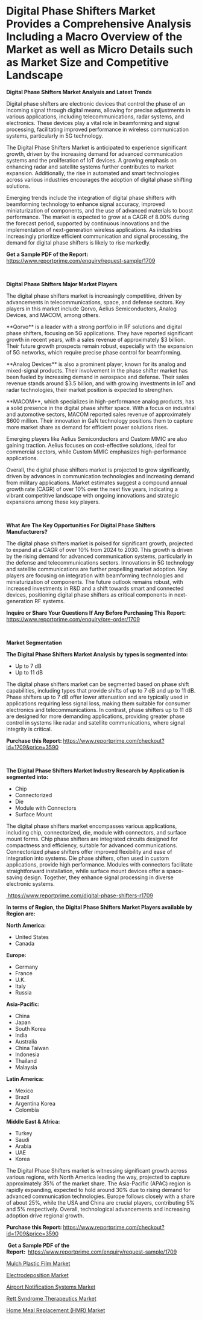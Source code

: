 <p><h1>Digital Phase Shifters Market Provides a Comprehensive Analysis Including a Macro Overview of the Market as well as Micro Details such as Market Size and Competitive Landscape</h1></p><p><strong>Digital Phase Shifters Market Analysis and Latest Trends</strong></p>
<p><p>Digital phase shifters are electronic devices that control the phase of an incoming signal through digital means, allowing for precise adjustments in various applications, including telecommunications, radar systems, and electronics. These devices play a vital role in beamforming and signal processing, facilitating improved performance in wireless communication systems, particularly in 5G technology.</p><p>The Digital Phase Shifters Market is anticipated to experience significant growth, driven by the increasing demand for advanced communication systems and the proliferation of IoT devices. A growing emphasis on enhancing radar and satellite systems further contributes to market expansion. Additionally, the rise in automated and smart technologies across various industries encourages the adoption of digital phase shifting solutions.</p><p>Emerging trends include the integration of digital phase shifters with beamforming technology to enhance signal accuracy, improved miniaturization of components, and the use of advanced materials to boost performance. The market is expected to grow at a CAGR of 8.00% during the forecast period, supported by continuous innovations and the implementation of next-generation wireless applications. As industries increasingly prioritize efficient communication and signal processing, the demand for digital phase shifters is likely to rise markedly.</p></p>
<p><strong>Get a Sample PDF of the Report:&nbsp;</strong> <a href="https://www.reportprime.com/enquiry/request-sample/1709">https://www.reportprime.com/enquiry/request-sample/1709</a></p>
<p>&nbsp;</p>
<p><strong>Digital Phase Shifters Major Market Players</strong></p>
<p><p>The digital phase shifters market is increasingly competitive, driven by advancements in telecommunications, space, and defense sectors. Key players in this market include Qorvo, Aelius Semiconductors, Analog Devices, and MACOM, among others.</p><p>**Qorvo** is a leader with a strong portfolio in RF solutions and digital phase shifters, focusing on 5G applications. They have reported significant growth in recent years, with a sales revenue of approximately $3 billion. Their future growth prospects remain robust, especially with the expansion of 5G networks, which require precise phase control for beamforming.</p><p>**Analog Devices** is also a prominent player, known for its analog and mixed-signal products. Their involvement in the phase shifter market has been fueled by increasing demand in aerospace and defense. Their sales revenue stands around $3.5 billion, and with growing investments in IoT and radar technologies, their market position is expected to strengthen.</p><p>**MACOM**, which specializes in high-performance analog products, has a solid presence in the digital phase shifter space. With a focus on industrial and automotive sectors, MACOM reported sales revenue of approximately $600 million. Their innovation in GaN technology positions them to capture more market share as demand for efficient power solutions rises.</p><p>Emerging players like Aelius Semiconductors and Custom MMIC are also gaining traction. Aelius focuses on cost-effective solutions, ideal for commercial sectors, while Custom MMIC emphasizes high-performance applications.</p><p>Overall, the digital phase shifters market is projected to grow significantly, driven by advances in communication technologies and increasing demand from military applications. Market estimates suggest a compound annual growth rate (CAGR) of over 10% over the next five years, indicating a vibrant competitive landscape with ongoing innovations and strategic expansions among these key players.</p></p>
<p>&nbsp;</p>
<p><strong>What Are The Key Opportunities For Digital Phase Shifters Manufacturers?</strong></p>
<p><p>The digital phase shifters market is poised for significant growth, projected to expand at a CAGR of over 10% from 2024 to 2030. This growth is driven by the rising demand for advanced communication systems, particularly in the defense and telecommunications sectors. Innovations in 5G technology and satellite communications are further propelling market adoption. Key players are focusing on integration with beamforming technologies and miniaturization of components. The future outlook remains robust, with increased investments in R&D and a shift towards smart and connected devices, positioning digital phase shifters as critical components in next-generation RF systems.</p></p>
<p><strong>Inquire or Share Your Questions If Any Before Purchasing This Report:</strong> <a href="https://www.reportprime.com/enquiry/pre-order/1709">https://www.reportprime.com/enquiry/pre-order/1709</a></p>
<p>&nbsp;</p>
<p><strong>Market Segmentation</strong></p>
<p><strong>The Digital Phase Shifters Market Analysis by types is segmented into:</strong></p>
<p><ul><li>Up to 7 dB</li><li>Up to 11 dB</li></ul></p>
<p><p>The digital phase shifters market can be segmented based on phase shift capabilities, including types that provide shifts of up to 7 dB and up to 11 dB. Phase shifters up to 7 dB offer lower attenuation and are typically used in applications requiring less signal loss, making them suitable for consumer electronics and telecommunications. In contrast, phase shifters up to 11 dB are designed for more demanding applications, providing greater phase control in systems like radar and satellite communications, where signal integrity is critical.</p></p>
<p><strong>Purchase this Report:&nbsp;</strong><a href="https://www.reportprime.com/checkout?id=1709&price=3590">https://www.reportprime.com/checkout?id=1709&price=3590</a></p>
<p>&nbsp;</p>
<p><strong>The Digital Phase Shifters Market Industry Research by Application is segmented into:</strong></p>
<p><ul><li>Chip</li><li>Connectorized</li><li>Die</li><li>Module with Connectors</li><li>Surface Mount</li></ul></p>
<p><p>The digital phase shifters market encompasses various applications, including chip, connectorized, die, module with connectors, and surface mount forms. Chip phase shifters are integrated circuits designed for compactness and efficiency, suitable for advanced communications. Connectorized phase shifters offer improved flexibility and ease of integration into systems. Die phase shifters, often used in custom applications, provide high performance. Modules with connectors facilitate straightforward installation, while surface mount devices offer a space-saving design. Together, they enhance signal processing in diverse electronic systems.</p></p>
<p><a href="https://www.reportprime.com/digital-phase-shifters-r1709">&nbsp;https://www.reportprime.com/digital-phase-shifters-r1709</a></p>
<p><strong>In terms of Region, the Digital Phase Shifters Market Players available by Region are:</strong></p>
<p>
    <p> <strong> North America: </strong>
        <ul>
            <li>United States</li>
            <li>Canada</li>
        </ul>
        </p> 
    <p> <strong> Europe: </strong>
        <ul>
            <li>Germany</li>
            <li>France</li>
            <li>U.K.</li>
            <li>Italy</li>
            <li>Russia</li>
        </ul>
        </p> 
    <p> <strong> Asia-Pacific: </strong>
        <ul>
            <li>China</li>
            <li>Japan</li>
            <li>South Korea</li>
            <li>India</li>
            <li>Australia</li>
            <li>China Taiwan</li>
            <li>Indonesia</li>
            <li>Thailand</li>
            <li>Malaysia</li>
        </ul>
        </p> 
    <p> <strong> Latin America: </strong>
        <ul>
            <li>Mexico</li>
            <li>Brazil</li>
            <li>Argentina Korea</li>
            <li>Colombia</li>
        </ul>
        </p> 
    <p> <strong> Middle East & Africa: </strong>
        <ul>
            <li>Turkey</li>
            <li>Saudi</li>
            <li>Arabia</li>
            <li>UAE</li>
            <li>Korea</li>
        </ul>
    </p>
    </p>
<p><p>The Digital Phase Shifters market is witnessing significant growth across various regions, with North America leading the way, projected to capture approximately 35% of the market share. The Asia-Pacific (APAC) region is rapidly expanding, expected to hold around 30% due to rising demand for advanced communication technologies. Europe follows closely with a share of about 25%, while the USA and China are crucial players, contributing 5% and 5% respectively. Overall, technological advancements and increasing adoption drive regional growth.</p></p>
<p><strong>Purchase this Report: </strong><a href="https://www.reportprime.com/checkout?id=1709&price=3590">https://www.reportprime.com/checkout?id=1709&price=3590</a></p>
<p>&nbsp;<strong>Get a Sample PDF of the Report:&nbsp;&nbsp;</strong><a href="https://www.reportprime.com/enquiry/request-sample/1709">https://www.reportprime.com/enquiry/request-sample/1709</a></p>
<p><strong></strong></p>
<p><p><a href="https://www.linkedin.com/pulse/mulch-plastic-film-market-trends-analysis-opportunities-challenges-cunmf?trackingId=zH8zGRGQTB27H79kn1R4ng%3D%3D">Mulch Plastic Film Market</a></p><p><a href="https://www.linkedin.com/pulse/electrodeposition-market-size-share-growth-analysis-type-application-udzkf?trackingId=Nmw0isiPSsGJF9hMEvNKDQ%3D%3D">Electrodeposition Market</a></p><p><a href="https://issuu.com/reportprime-2/docs/airport-notification-systems-market_3505da2a1fc84a">Airport Notification Systems Market</a></p><p><a href="https://issuu.com/reportprime-2/docs/rett-syndrome-therapeutics-market-s_06f51f6adf369b">Rett Syndrome Therapeutics Market</a></p><p><a href="https://medium.com/@penurundingin_24290/global-home-meal-replacement-hmr-market-sector-2024-2031-market-metrics-and-market-strategic-7c8d80677f5d">Home Meal Replacement (HMR) Market</a></p></p>